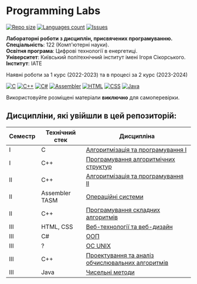# Programming Labs

[![Repo size](https://img.shields.io/github/repo-size/artuom2283/KPI-Labs?style=flat-square)](#)
[![Languages count](https://img.shields.io/github/languages/count/artuom2283/KPI-Labs?style=flat-square)](#)
[![Issues](https://img.shields.io/github/issues/artuom2283/KPI-Labs?style=flat-square)](#)

**Лабораторні роботи з дисциплін, присвячених програмуванню.** <br>
**Спеціальність**: 122 (Комп'ютерні науки). <br>
**Освітня програма**: Цифрові технології в енергетиці. <br>
**Університет**: Київський політехнічний інститут імені Ігоря Сікорського. <br>
**Інститут**: ІАТЕ <br>

Наявні роботи за 1 курс (2022-2023) та в процесі за 2 курс (2023-2024) <br>

[![C](https://img.shields.io/badge/C-00599C?style=flat-square&logo=C%2B%2B&logoColor=white)](#)
[![C++](https://img.shields.io/badge/C++-00599C?style=flat-square&logo=C%2B%2B&logoColor=white)](#)
[![C#](https://img.shields.io/badge/c%23-purple?style=for-the-badge&logo=csharp&logoColor=white)](#)
[![Assembler](https://img.shields.io/badge/TASM-005494?style=for-the-badge&logo=assemblyscript&logoColor=white)](#)
[![HTML](https://img.shields.io/badge/HTML-DD4A25?style=for-the-badge&logo=html5&logoColor=white)](#)
[![CSS](https://img.shields.io/badge/CSS-254ADD?style=for-the-badge&logo=css3&logoColor=white)](#)
[![Java](https://img.shields.io/badge/Java-E87000?style=for-the-badge&logo=coffeescript&logoColor=white)](#)

Використовуйте розміщені матеріали **виключно** для самоперевірки.

## Дисципліни, які увійшли в цей репозиторій:

Семестр | Технічний стек | Дисципліна               
------- | -------------- | -----------------------
I | C | [Алгоритмізація та програмування I](./1stSemester/Algorithmization%20and%20programming%20(I)/)
I | C++ | [Програмування алгоритмічних структур](./1stSemester/Programming%20algorithmic%20structures/)
II | C++ | [Алгоритмізація та програмування II](./2ndSemester/Algorithmization%20and%20programming%20(II)/)
II | Assembler TASM | [Операційні системи](./2ndSemester/Operating%20Systems/)
II | C++ | [Програмування складних алгоритмів](./2ndSemester/Programming%20complex%20algorithms/)
III | HTML, CSS | [Веб-технології та веб-дизайн](./3rdSemester/Web%20Design/)
III | С# | [ООП](./3rdSemester/OOP/)
III | ? | [ОС UNIX](./3rdSemester/OS%20UNIX/)
III | C++ | [Проектування та аналіз обчислювальних алгоритмів](./3rdSemester/DACA/)
III | Java | [Чисельні методи](./3rdSemester/Numerical%20Analysis/)
